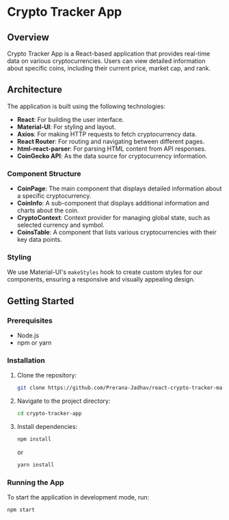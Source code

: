 # Crypto Tracker App

## Overview

Crypto Tracker App is a React-based application that provides real-time data on various cryptocurrencies. Users can view detailed information about specific coins, including their current price, market cap, and rank.

## Architecture

The application is built using the following technologies:

- **React**: For building the user interface.
- **Material-UI**: For styling and layout.
- **Axios**: For making HTTP requests to fetch cryptocurrency data.
- **React Router**: For routing and navigating between different pages.
- **html-react-parser**: For parsing HTML content from API responses.
- **CoinGecko API**: As the data source for cryptocurrency information.

### Component Structure

- **CoinPage**: The main component that displays detailed information about a specific cryptocurrency.
- **CoinInfo**: A sub-component that displays additional information and charts about the coin.
- **CryptoContext**: Context provider for managing global state, such as selected currency and symbol.
- **CoinsTable**: A component that lists various cryptocurrencies with their key data points.

### Styling

We use Material-UI's `makeStyles` hook to create custom styles for our components, ensuring a responsive and visually appealing design.

## Getting Started

### Prerequisites

- Node.js
- npm or yarn

### Installation

1. Clone the repository:
    ```bash
    git clone https://github.com/Prerana-Jadhav/react-crypto-tracker-master.git
    ```
2. Navigate to the project directory:
    ```bash
    cd crypto-tracker-app
    ```
3. Install dependencies:
    ```bash
    npm install
    ```
    or
    ```bash
    yarn install
    ```

### Running the App

To start the application in development mode, run:
```bash
npm start
